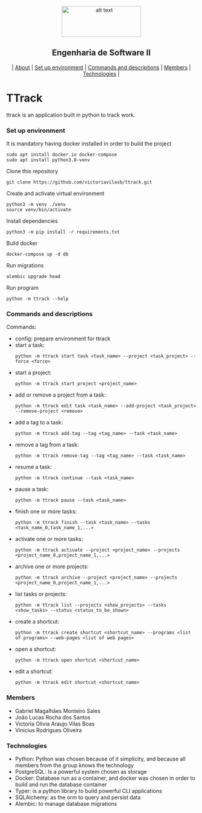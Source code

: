 <div align="center">
  
<p>
<img src="https://upload.wikimedia.org/wikipedia/commons/thumb/c/c3/Logo_UFMG.png/320px-Logo_UFMG.png" alt="alt text" width="210" height="82">
</p>


<p> <h2> Engenharia de Software II </h2> </p>

  
| [About](#TTrack) | [Set up environment](#Set-up-environment) | [Commands and descriptions](#Commands-and-descriptions) | [Members](#Members) | [Technologies](#Technologies) |

</div>


# TTrack
ttrack is an application built in python to track work.

### Set up environment
It is mandatory having docker installed in order to build the project

```cli
sudo apt install docker.io docker-compose
sudo apt install python3.8-venv
```
Clone this repository
```cli
git clone https://github.com/victoriavilasb/ttrack.git
```
Create and activate virtual environment
```cli
python3 -m venv ./venv
source venv/bin/activate
```
Install dependencies
```cli
python3 -m pip install -r requirements.txt
```
Build docker
```cli
docker-compose up -d db
```
Run migrations
```cli
alembic upgrade head
```
Run program 
```cli
python -m ttrack --help
```

### Commands and descriptions

Commands:

  - config: prepare environment for ttrack
  - start a task:
    ```cli
    python -m ttrack start task <task_name> --project <task_project> --force <force>
    ```
  - start a project:
    ```cli
    python -m ttrack start project <project_name>
    ```
  - add or remove a project from a task: 
    ```cli
    python -m ttrack edit task <task_name> --add-project <task_project> --remove-project <remove>
    ```
  - add a tag to a task:
    ```cli
    python -m ttrack add-tag --tag <tag_name> --task <task_name>
    ```
  - remove a tag from a task: 
    ```cli
    python -m ttrack remove-tag --tag <tag_name> --task <task_name>
    ```
  - resume a task:
    ```cli
    python -m ttrack continue --task <task_name>
    ```
  - pause a task:
    ```cli
    python -m ttrack pause --task <task_name>
    ```
  - finish one or more tasks: 
    ```cli
    python -m ttrack finish --task <task_name> --tasks <task_name_0,task_name_1,...>
    ```
  - activate one or more tasks:
    ```cli
    python -m ttrack activate --project <project_name> --projects <project_name_0,project_name_1,...>
    ```
  - archive one or more projects:
    ```cli
    python -m ttrack archive --project <project_name> --projects <project_name_0,project_name_1,...>
    ```
  - list tasks or projects:
    ```cli
    python -m ttrack list --projects <show_projects> --tasks <show_tasks> --status <status_to_be_shown>
    ```
  - create a shortcut:
    ```cli
    python -m ttrack create shortcut <shortcut_name> --programs <list of programs> --web-pages <list of web pages>
    ```
  - open a shortcut:
    ```cli
    python -m ttrack open shortcut <shortcut_name>
    ```
  - edit a shortcut:
    ```cli
    python -m ttrack edit shortcut <shortcut_name>
    ```

### Members

- Gabriel Magalhães Monteiro Sales
- João Lucas Rocha dos Santos
- Victoria Olivia Araujo Vilas Boas
- Vinicius Rodrigues Oliveira

### Technologies

- Python: Python was chosen because of it simplicity, and because all members from the group knows the technology
- PostgreSQL: Is a powerful system chosen as storage
- Docker: Database run as a container, and docker was chosen in order to build and run the database container
- Typer: is a python library to build powerful CLI applications
- SQLAlchemy: as the orm to query and persist data
- Alembic: to manage database migrations
